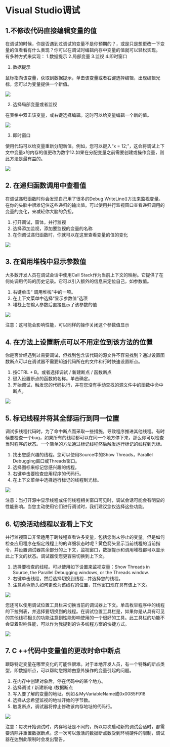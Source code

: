 # Visual Studio调试
## 1.不修改代码直接编辑变量的值
在调试的时候，你是否遇到过调试的变量不是你预期的？，或是只是想更改一下变量的值看看有什么表现？你可以在调试时编辑内存中变量的值就可以轻松实现。
有多种方式来实现：
1.数据提示
2.局部变量
3.监视
4.即时窗口

1. 数据提示 

 鼠标指向该变量，获取到数据提示，单击该变量或者右键选择编辑，出现编辑光标，您可以为变量提供一个新值。

![](图片/d1.gif)

2. 选择局部变量或者监视

在表格中双击该变量，或右键选择编辑。这时可以给变量编辑一个新的值。

![](图片/d1-2.gif)

3. 即时窗口

使用代码可以给变量重新分配新值。例如，您可以键入“x = 12;”，这会将调试上下文中变量x的内存的值更改为数字12.如果在分配变量之前需要创建或操作变量，则此方法是最有益的。

![](图片/d1-3.gif)

## 2. 在递归函数调用中查看值
在调试递归函数时你会发现自己用了很多的Debug.WriteLine()方法来监视变量。在你的头脑中很难记住这些递归的输出值。可以使用并行监视窗口查看递归调用的变量的变化，来减轻你大脑的负担。
1. 打开调试，窗体，并行监视
2. 选择添加监视，添加要监视的变量的名称
3. 在你调试递归函数时，你就可以在这里查看变量的值的变化

![](图片/d2.gif)

## 3. 在调用堆栈中显示参数值
大多数开发人员在调试会话中使用Call Stack作为当前上下文的映射。它提供了在何处调用代码的历史记录。它可以引入额外的信息来定位自己，如参数值。

1. 右键单击“ 调用堆栈”中的一项。
2. 在上下文菜单中选择“显示参数值”选项
3. 堆栈上在输入参数后直接显示了该参数的值

![](图片/d3.gif)

注意：这可能会影响性能，可以同样的操作关闭这个参数值显示

## 4. 在方法上设置断点可以不用定位到该方法的位置
你是否曾经遇到过需要调试，但找到包含该代码的源文件不容易找到？通过设置函数断点可以在调试器不需要知道代码所在的文件和行时快速设置断点。

1. 按CTRL + B。或者选择调试 / 新建断点 / 函数断点
2. 键入设置断点的函数的名称。单击确定。
3. 开始调试，触发您的代码执行，并在您没有手动查找的源文件中的函数中命中断点。

![](图片/d4.gif)

## 5. 标记线程并将其全部运行到同一位置
调试多线程代码时，为了命中断点而采取一些措施，导致程序推进其他线程。有时候要检查一个bug，如果所有的线程都可以在同一个地方停下来，那么你可以检查当时程序的状态。一个简单的方法通过标记线程然后触发运行标记的线程到光标。

1. 找出您感兴趣的线程。您可以使用Source中的Show Threads，Parallel Debugging窗口或Threads窗口。
2. 选择图标来标记您感兴趣的线程。
3. 右键单击要检查应用程序的代码行。
4. 在上下文菜单中选择运行标记的线程到光标。

![](图片/d5.gif)

注意：当打开源中显示线程或任何线程相关窗口可见时，调试会话可能会有明显的性能影响。当您主动使用它们进行调试时，我们建议您仅选择这些功能。

## 6. 切换活动线程以查看上下文
并行监视窗口非常适用于跨线程查看许多变量，包括您尚未停止的变量。但是如何检查应用程序在指定线程上的的详细状态时呢？黄色箭头显示当前线程的当前指令，并设置调试器其余部分的上下文，监视窗口，数据提示和调用堆栈都可以显示此上下文的状态。调试器使您更容易切换到上下文。

1. 选择要检查的线程。可以使用如下设置来监视变量：Show Threads in Source, the Parallel Debugging windows, or the Threads window. 
2. 右键单击线程，然后选择切换到线程...并选择您的线程。
3. 注意黄色箭头如何更改为该线程的位置，其他窗口现在具有该上下文。

![](图片/d6-1.gif)

您还可以使用调试位置工具栏来切换当前的调试器上下文。单击枚举程序中的线程的下拉列表，并选择要切换到的线程。在调试位置工具栏是，如果你是从具有可见的其他线程相关的功能注意到性能影响使用的一个很好的工具。此工具栏的功能不会显着影响性能，可以作为我提到的许多线程方案的快捷方式。

![](图片/d6-2.gif)

## 7. C ++代码中变量值的更改时命中断点
跟踪特定变量在哪里变化的可能性很难。对于本地开发人员，有一个特殊的断点类型，即数据断点，可以帮助您跟踪由意外操作的变量引起的问题。

1. 在内存中创建对象后，停在代码中的某个地方。
2. 选择调试 / 新建断电 /数据断点
3. 写入要了解的变量的地址。例如＆MyVariableName或0x0085F918
4. 选择从您希望监视的地址开始的字节数。
5. 触发断点，调试器将停止修改该内存地址的代码行。

![](图片/d7.gif)

注意：每次开始调试时，内存地址是不同的，所以每次启动新的调试会话时，都需要清除并重置数据断点。您一次可以激活的数据断点数受到环境硬件的限制，调试器在达到此限制时会发出警告。